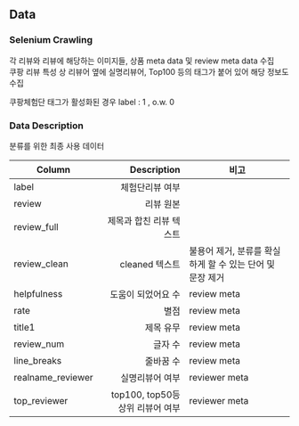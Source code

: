 ## Data 

### Selenium Crawling
각 리뷰와 리뷰에 해당하는 이미지들, 상품 meta data 및 review meta data 수집   
쿠팡 리뷰 특성 상 리뷰어 옆에 실명리뷰어, Top100 등의 태그가 붙어 있어 해당 정보도 수집   

쿠팡체험단 태그가 활성화된 경우 label : 1 , o.w. 0

### Data Description
분류를 위한 최종 사용 데이터

| Column    | Description    | 비고     |   
| ------- | ---: | ---    |
| label   | 체험단리뷰 여부  ||
| review  | 리뷰 원본   ||
| review_full  | 제목과 합친 리뷰 텍스트  ||
| review_clean  | cleaned 텍스트  |불용어 제거, 분류를 확실하게 할 수 있는 단어 및 문장 제거|
| helpfulness  | 도움이 되었어요 수 |   review meta|
| rate  | 별점  | review meta|
| title1  | 제목 유무  | review meta |
| review_num  | 글자 수  | review meta|
| line_breaks  | 줄바꿈 수  | review meta|
| realname_reviewer  | 실명리뷰어 여부  | reviewer meta|
| top_reviewer  | top100, top50등 상위 리뷰어 여부  |reviewer meta|
